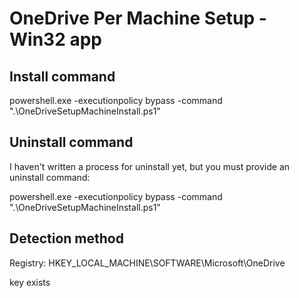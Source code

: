 # OneDrive Per Machine Setup - Win32 app
## Install command
powershell.exe -executionpolicy bypass -command ".\OneDriveSetupMachineInstall.ps1"
## Uninstall command
I haven't written a process for uninstall yet, but you must provide an uninstall command:

powershell.exe -executionpolicy bypass -command ".\OneDriveSetupMachineInstall.ps1"

## Detection method

Registry: HKEY_LOCAL_MACHINE\SOFTWARE\Microsoft\OneDrive

key exists
